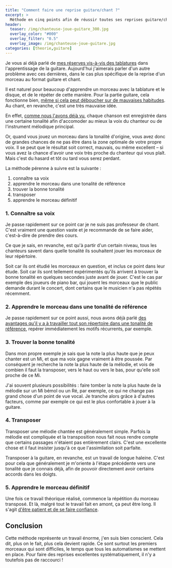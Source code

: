 ```yaml
---
title: "Comment faire une reprise guitare/chant ?"
excerpt: >
  Méthode en cinq points afin de réussir toutes ses reprises guitare/chant.
header:
  teaser: /img/chanteuse-joue-guitare_300.jpg
  overlay_color: "#000"
  overlay_filter: "0.5"
  overlay_image: /img/chanteuse-joue-guitare.jpg
categories: [theorie,guitare]
---
```


Je vous ai déjà parlé de [mes réserves vis-à-vis des tablatures][tablatures] 
dans l'apprentissage de la guitare. Aujourd'hui j'aimerais parler d'un autre 
problème avec ces dernières, dans le cas plus spécifique de la reprise d'un 
morceau au format guitare et chant.

Il est naturel pour beaucoup d'apprendre un morceau avec la tablature et le 
disque, et de le répéter de cette manière. Pour la partie guitare, cela 
fonctionne bien, [même si cela peut déboucher sur de mauvaises 
habitudes][autodidactes]. Au chant, en revanche, c'est une très mauvaise idée.

En effet, [comme nous l'avons déjà vu][tonalites], chaque chanson est 
enregistrée dans une certaine tonalité afin d'accomoder au mieux la voix du 
chanteur ou de l'instrument mélodique principal.

Or, quand vous jouez un morceau dans la tonalité d'origine, vous avez donc de 
grandes chances de ne pas être dans la zone optimale de votre propre voix. Il 
se peut que le résultat soit correct, mauvais, ou même excellent – si vous avez 
la chance d'avoir une voix très proche du chanteur qui vous plaît. Mais c'est 
du hasard et tôt ou tard vous serez perdant.

La méthode pérenne à suivre est la suivante :

1. connaître sa voix
2. apprendre le morceau dans une tonalité de référence
3. trouver la bonne tonalité
4. transposer
5. apprendre le morceau définitif

### 1. Connaître sa voix

Je passe rapidement sur ce point car je ne suis pas professeur de chant. C'est 
vraiment une question vaste et je recommande de se faire aider, c'est-à-dire de 
prendre des cours.

Ce que je sais, en revanche, est qu'à partir d'un certain niveau, tous les 
chanteurs savent dans quelle tonalité ils souhaitent jouer les morceaux de leur 
répértoire.

Soit car ils ont étudié les morceaux en question, et inclus ce point dans leur 
étude. Soit car ils sont tellement expérimentés qu'ils arrivent à trouver la 
bonne tonalité en quelques secondes juste avant de jouer. C'est le cas par 
exemple des joueurs de piano bar, qui jouent les morceaux que le public demande 
durant le concert, dont certains que le musicien n'a pas répétés récemment.

### 2. Apprendre le morceau dans une tonalité de référence

Je passe rapidement sur ce point aussi, nous avons déjà parlé [des avantages 
qu'il y a à travailler tout son répertoire dans une tonalité de 
référence][oreille], repérer immédiatement les motifs récurrents, par exemple.

### 3. Trouver la bonne tonalité

Dans mon propre exemple je sais que la note la plus haute que je peux chanter 
est un Mi, et que ma voix gagne vraiment à être poussée. Par conséquent je 
recherche la note la plus haute de la mélodie, et vois de combien il faut la 
transposer, vers le haut ou vers le bas, pour qu'elle soit proche de ce Mi.

J'ai souvent plusieurs possibilités : faire tomber la note la plus haute de la 
mélodie sur un Mi bémol ou un Ré, par exemple, ce qui ne change pas grand chose 
d'un point de vue vocal. Je tranche alors grâce à d'autres facteurs, comme par 
exemple ce qui est le plus confortable à jouer à la guitare.

### 4. Transposer

Transposer une mélodie chantée est généralement simple. Parfois la mélodie est 
compliquée et la transposition nous fait nous rendre compte que certains 
passages n'étaient pas entièrement clairs. C'est une excellente chose et il 
faut insister jusqu'à ce que l'assimilation soit parfaite.

Transposer à la guitare, en revanche, est un travail de longue haleine. C'est 
pour cela que généralement je m'oriente à l'étape précédente vers une tonalité 
que je connais déjà, afin de pouvoir directement avoir certains accords dans 
les doigts.

### 5. Apprendre le morceau définitif

Une fois ce travail théorique réalisé, commence la répétition du morceau 
transposé. Et là, malgré tout le travail fait en amont, ça peut être long. Il 
s'agit [d'être patient et de se faire confiance][attitude].

## Conclusion

Cette méthode représente un travail énorme, j'en suis bien conscient. Cela dit, 
plus on le fait, plus cela devient rapide. Ce sont surtout les premiers 
morceaux qui sont difficiles, le temps que tous les automatismes se mettent en 
place. Pour faire des reprises excellentes systématiquement, il n'y a toutefois 
pas de raccourci !

[tablatures]:/pourquoi-les-tablatures-sont-une-mauvaise-methode/
[autodidactes]:/les-meilleurs-exercices-pour-autodidactes/
[tonalites]:/comprendre-les-tonalites/
[oreille]:/jouer-a-l-oreille/
[attitude]:/attitude/
